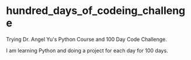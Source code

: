 # hundred_days_of_codeing_challenge
Trying Dr. Angel Yu's Python Course and 100 Day Code Challenge.

I am learning Python and doing a project for each day for 100 days.
